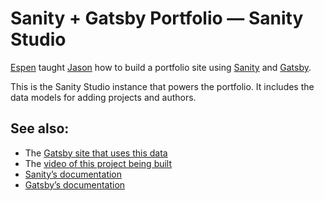 # Sanity + Gatsby Portfolio — Sanity Studio

[Espen](https://twitter.com/rexxars) taught [Jason](https://twitter.com/jlengstorf) how to build a portfolio site using [Sanity](https://sanity.io) and [Gatsby](https://gatsbyjs.org).

This is the Sanity Studio instance that powers the portfolio. It includes the data models for adding projects and authors.

## See also:

- The [Gatsby site that uses this data](https://github.com/jlengstorf/sanity-gatsby-portfolio)
- The [video of this project being built](https://youtu.be/SLGkyodumKI)
- [Sanity’s documentation](https://www.sanity.io/docs/)
- [Gatsby’s documentation](https://www.gatsbyjs.org/docs/)
